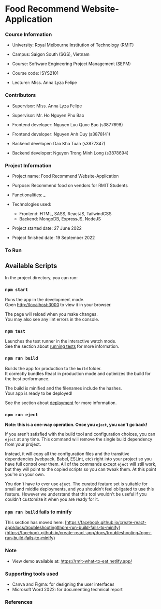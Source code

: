 # Food Recommend Website-Application

### Course Information

-   University: Royal Melbourne Institution of Technology (RMIT)
-   Campus: Saigon South (SGS), Vietnam

-   Course: Software Engineering Project Management (SEPM)
-   Course code: ISYS2101
-   Lecturer: Miss. Anna Lyza Felipe

### Contributors

-   Supervisor: Miss. Anna Lyza Felipe
-   Supervisor: Mr. Ho Nguyen Phu Bao

-   Frontend developer: Nguyen Luu Quoc Bao (s3877698)
-   Frontend developer: Nguyen Anh Duy (s3878141)
-   Backend developer: Dao Kha Tuan (s3877347)
-   Backend developer: Nguyen Trong Minh Long (s3878694)

### Project Information

-   Project name: Food Recommend Website-Application
-   Purpose: Recommend food on vendors for RMIT Students
-   Functionalities: \_
-   Technologies used:

    -   Frontend: HTML, SASS, ReactJS, TailwindCSS
    -   Backend: MongoDB, ExpressJS, NodeJS

-   Project started date: 27 June 2022
-   Project finished date: 19 September 2022

### To Run

## Available Scripts

In the project directory, you can run:

### `npm start`

Runs the app in the development mode.\
Open [http://localhost:3000](http://localhost:3000) to view it in your browser.

The page will reload when you make changes.\
You may also see any lint errors in the console.

### `npm test`

Launches the test runner in the interactive watch mode.\
See the section about [running tests](https://facebook.github.io/create-react-app/docs/running-tests) for more information.

### `npm run build`

Builds the app for production to the `build` folder.\
It correctly bundles React in production mode and optimizes the build for the best performance.

The build is minified and the filenames include the hashes.\
Your app is ready to be deployed!

See the section about [deployment](https://facebook.github.io/create-react-app/docs/deployment) for more information.

### `npm run eject`

**Note: this is a one-way operation. Once you `eject`, you can't go back!**

If you aren't satisfied with the build tool and configuration choices, you can `eject` at any time. This command will remove the single build dependency from your project.

Instead, it will copy all the configuration files and the transitive dependencies (webpack, Babel, ESLint, etc) right into your project so you have full control over them. All of the commands except `eject` will still work, but they will point to the copied scripts so you can tweak them. At this point you're on your own.

You don't have to ever use `eject`. The curated feature set is suitable for small and middle deployments, and you shouldn't feel obligated to use this feature. However we understand that this tool wouldn't be useful if you couldn't customize it when you are ready for it.

### `npm run build` fails to minify

This section has moved here: [https://facebook.github.io/create-react-app/docs/troubleshooting#npm-run-build-fails-to-minify](https://facebook.github.io/create-react-app/docs/troubleshooting#npm-run-build-fails-to-minify)

### Note

-   View demo available at: https://rmit-what-to-eat.netlify.app/

### Supporting tools used

-   Canva and Figma: for designing the user interfaces
-   Microsoft Word 2022: for documenting technical report

### References

